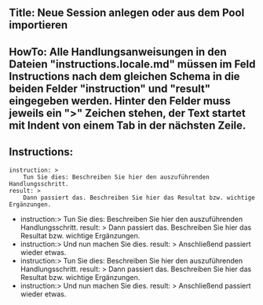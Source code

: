 Title: Neue Session anlegen oder aus dem Pool importieren
----
HowTo:
Alle Handlungsanweisungen in den Dateien "instructions.locale.md" müssen im Feld Instructions nach dem gleichen Schema in die beiden Felder "instruction" und "result" eingegeben werden. Hinter den Felder muss jeweils ein ">" Zeichen stehen, der Text startet mit Indent von einem Tab in der nächsten Zeile.
----
Instructions:
-
	instruction: >
		Tun Sie dies: Beschreiben Sie hier den auszuführenden Handlungsschritt.
	result: >
		Dann passiert das. Beschreiben Sie hier das Resultat bzw. wichtige Ergänzungen.
-
	instruction:>
		Tun Sie dies: Beschreiben Sie hier den auszuführenden Handlungsschritt.
	result: >
		Dann passiert das. Beschreiben Sie hier das Resultat bzw. wichtige Ergänzungen.
-
	instruction:>
		Und nun machen Sie dies.
	result: >
		Anschließend passiert wieder etwas.
-
	instruction:>
		Tun Sie dies: Beschreiben Sie hier den auszuführenden Handlungsschritt.
	result: >
		Dann passiert das. Beschreiben Sie hier das Resultat bzw. wichtige Ergänzungen.
-
	instruction:>
		Und nun machen Sie dies.
	result: >
		Anschließend passiert wieder etwas.
